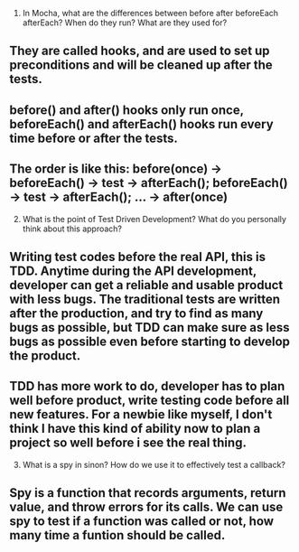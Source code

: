 1. In Mocha, what are the differences between before after beforeEach afterEach? When do they run? What are they used for?
## They are called hooks, and are used to set up preconditions and will be cleaned up after the tests.
## before() and after() hooks only run once, beforeEach() and afterEach() hooks run every time before or after the tests.
## The order is like this: before(once) -> beforeEach() -> test -> afterEach(); beforeEach() -> test -> afterEach(); ... -> after(once)


2. What is the point of Test Driven Development? What do you personally think about this approach?
## Writing test codes before the real API, this is TDD. Anytime during the API development, developer can get a reliable and usable product with less bugs. The traditional tests are written after the production, and try to find as many bugs as possible, but TDD can make sure as less bugs as possible even before starting to develop the product. 
## TDD has more work to do, developer has to plan well before product, write testing code before all new features. For a newbie like myself, I don't think I have this kind of ability now to plan a project so well before i see the real thing.


3. What is a spy in sinon? How do we use it to effectively test a callback?
## Spy is a function that records arguments, return value, and throw errors for its calls. We can use spy to test if a function was called or not, how many time a funtion should be called.